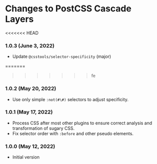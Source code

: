 # Changes to PostCSS Cascade Layers

<<<<<<< HEAD
### 1.0.3 (June 3, 2022)

- Update `@csstools/selector-specificity` (major)

=======
>>>>>>> fe
### 1.0.2 (May 20, 2022)

- Use only simple `:not(#\#)` selectors to adjust specificity.

### 1.0.1 (May 17, 2022)

- Process CSS after most other plugins to ensure correct analysis and transformation of sugary CSS.
- Fix selector order with `:before` and other pseudo elements.

### 1.0.0 (May 12, 2022)

- Initial version
